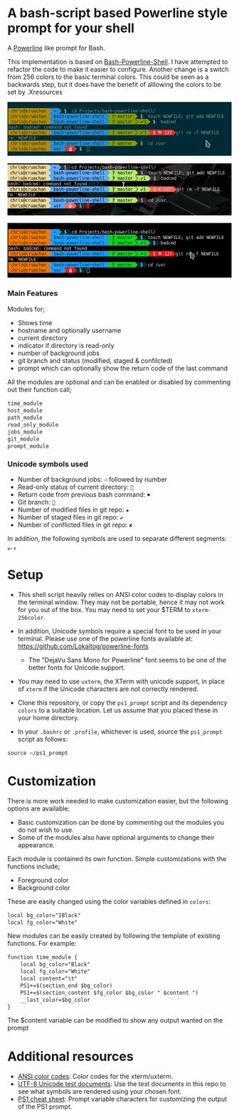A bash-script based Powerline style prompt for your shell
=========================================================

A [Powerline](https://github.com/Lokaltog/vim-powerline) like prompt for Bash.

This implementation is based on [Bash-Powerline-Shell](https://github.com/abhijitvalluri/bash-powerline-shell). I have attempted to refactor the code to make it easier to configure. Another change is a switch from 256 colors to the basic terminal colors. This could be seen as a backwards step, but it does have the benefit of alllowing the colors to be set by .Xresources

![Solarised Theme](/Screenshots/Solarised.png?raw=true "Powerline PS1 on Konsole with Solarised theme")

![Urxvt With Custom Theme](/Screenshots/CustomUrxvt.png?raw=true "Powerline PS1 on urxvt with custom .Xresources")

![Breeze Theme](/Screenshots/Breeze.png?raw=true "Powerline PS1 on Konsole with Breeze theme")

### Main Features

Modules for;

* Shows time
* hostname and optionally username
* current directory
* indicator if directory is read-only
* number of background jobs
* git branch and status (modified, staged & confilcted)
* prompt which can optionally show the return code of the last command

All the modules are optional and can be enabled or disabled by commenting out their function call;

    time_module
    host_module
    path_module
    read_only_module
    jobs_module
    git_module
    prompt_module

### Unicode symbols used

* Number of background jobs: `⏎` followed by number
* Read-only status of current directory: ``
* Return code from previous bash command: `⚑`
* Git branch: ``
* Number of modified files in git repo: `✚`
* Number of staged files in git repo: `✔`
* Number of conflicted files in git repo: `✘`

In addition, the following symbols are used to separate different segments: , 

# Setup

* This shell script heavily relies on ANSI color codes to display colors in the terminal window. They may not be portable, hence it may not work for you out of the box. You may need to set your $TERM to `xterm-256color`.

* In addition, Unicode symbols require a special font to be used in your terminal. Please use one of the powerline fonts available at: https://github.com/Lokaltog/powerline-fonts

  * The "DejaVu Sans Mono for Powerline" font seems to be one of the better fonts for Unicode support.

* You may need to use `uxterm`, the XTerm with unicode support, in place of `xterm` if the Unicode characters are not correctly rendered.

* Clone this repository, or copy the `ps1_prompt` script and its dependency `colors` to a suitable location. Let us assume that you placed these in your home directory.

* In your `.bashrc` or `.profile`, whichever is used, source the `ps1_prompt` script as follows:

```
source ~/ps1_prompt
```

# Customization

There is more work needed to make customization easier, but the following options are available:

* Basic customization can be done by commenting out the modules you do not wish to use.
* Some of the modules also have optional arguments to change their appearance.

Each module is contained its own function. Simple customizations with the functions include;

* Foreground color
* Background color

These are easily changed using the color variables defined in `colors`:

    local bg_color="IBlack"
    local fg_color="White"

New modules can be easily created by following the template of existing functions. For example:

    function time_module {
        local bg_color="Black"
        local fg_color="White"
        local content="\t"
        PS1+=$(section_end $bg_color)
        PS1+=$(section_content $fg_color $bg_color " $content ")
        __last_color=$bg_color
    }

The $content variable can be modified to show any output wanted on the prompt

# Additional resources

* [ANSI color codes](https://en.wikipedia.org/wiki/ANSI_escape_code#Colors): Color codes for the xterm/uxterm.
* [UTF-8 Unicode test documents](https://github.com/bits/UTF-8-Unicode-Test-Documents.git): Use the test documents in this repo to see what symbols are rendered using your chosen font.
* [PS1 cheat sheet](https://ss64.com/bash/syntax-prompt.html): Prompt variable characters for customizing the output of the PS1 prompt.

